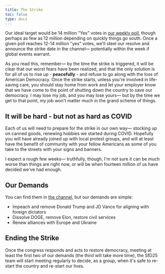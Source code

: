 ```yaml
---
title: The Strike
toc: false
type: docs
---
```


Our ideal target would be 14 million "Yes" votes in [our weekly poll](https://t.me/SfD_2025), though perhaps as few as 12 million depending on quickly things go south. Once a given poll reaches 12-14 million "yes" votes, we'll steel our resolve and announce the strike date in the channel— potentially within the week if global events warrant.

As you read this, remember— by the time the strike is triggered, it will be clear that our worst fears have been realized, and that the only solution is for all of us to rise up - **peacefully** - and refuse to go along with the loss of American Democracy. Once the strike starts, unless you're involved in life-saving care, you should stay home from work and let your employer know that we have come to the point of shutting down the country to save our democracy. I may lose my job, and you may lose yours— but by the time we get to that point, my job won't matter much in the grand scheme of things.

## It will be hard - but not as hard as COVID

Each of us will need to prepare for the strike in our own way— stocking up on canned goods, renewing hobbies we started during COVID. Hopefully you will have already joined up with local protest groups, and will at least have the benefit of community with your fellow Americans as some of you take to the streets with your signs and banners.

I expect a rough few weeks— truthfully, though, I'm not sure it can be much worse than things are right now, or will be when fourteen million of us have decided we've had enough.

## Our Demands

You can find them in [the channel](ps://t.me/SfD_2025), but our demands are simple:
* Impeach and remove Donald Trump and JD Vance for aligning with foreign dictators
* Dissolve DOGE, remove Elon, restore civil services
* Renew alliances with Europe and Ukraine

## Ending the Strike

Once the congress responds and acts to restore democracy, meeting at least the first two of our demands (the third will take more time), the SfD25 team will start meeting regularly to decide, as a group, when it's safe to re-start the country and re-start our lives.
